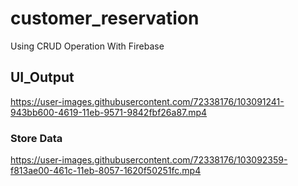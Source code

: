 # customer_reservation

Using CRUD Operation With Firebase

## UI_Output

https://user-images.githubusercontent.com/72338176/103091241-943bb600-4619-11eb-9571-9842fbf26a87.mp4

### Store Data

https://user-images.githubusercontent.com/72338176/103092359-f813ae00-461c-11eb-8057-1620f50251fc.mp4
